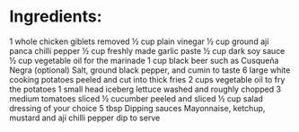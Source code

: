 # Ingredients:
1 whole chicken giblets removed
½ cup plain vinegar
½ cup ground ají panca chilli pepper
½ cup freshly made garlic paste
½ cup dark soy sauce
½ cup vegetable oil for the marinade
1 cup black beer such as Cusqueña Negra (optional)
Salt, ground black pepper, and cumin to taste
6 large white cooking potatoes peeled and cut into thick fries
2 cups vegetable oil to fry the potatoes
1 small head iceberg lettuce washed and roughly chopped
3 medium tomatoes sliced
½ cucumber peeled and sliced
½ cup salad dressing of your choice
5 tbsp Dipping sauces Mayonnaise, ketchup, mustard and ají chilli pepper dip to serve
